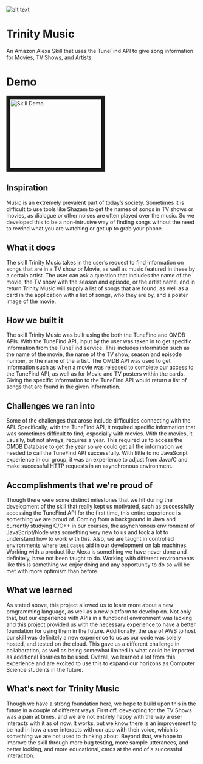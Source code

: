 ![alt text](http://i.imgur.com/FEAYSP3.jpg)

# Trinity Music
An Amazon Alexa Skill that uses the TuneFind API to give song information for Movies, TV Shows, and Artists

# Demo
<a href="http://www.youtube.com/watch?feature=player_embedded&v=LRc6xrKuqQo
" target="_blank"><img src="http://img.youtube.com/vi/LRc6xrKuqQo/0.jpg" 
alt="Skill Demo" width="240" height="180" border="10" align="center"/></a>

## Inspiration 
Music is an extremely prevalent part of today’s society. Sometimes it is difficult to use tools like Shazam to get the names of songs in TV shows or movies, as dialogue or other noises are often played over the music. So we developed this to be a non-intrusive way of finding songs without the need to rewind what you are watching or get up to grab your phone.

## What it does
The skill Trinity Music takes in the user’s request to find information on songs that are in a TV show or Movie, as well as music featured in these by a certain artist. The user can ask a question that includes the name of the movie, the TV show with the season and episode, or the artist name, and in return Trinity Music will supply a list of songs that are found, as well as a card in the application with a list of songs, who they are by, and a poster image of the movie.

## How we built it
The skill Trinity Music was built using the both the TuneFind and OMDB APIs. With the TuneFind API, input by the user was taken in to get specific information from the TuneFind service. This includes information such as the name of the movie, the name of the TV show, season and episode number, or the name of the artist. The OMDB API was used to get information such as when a movie was released to complete our access to the TuneFind API, as well as for Movie and TV posters within the cards. Giving the specific information to the TuneFind API would return a list of songs that are found in the given information. 

## Challenges we ran into
Some of the challenges that arose include difficulties connecting with the API. Specifically, with the TuneFind API, it required specific information that was sometimes difficult to find; especially with movies. With the movies, it usually, but not always, requires a year. This required us to access the OMDB Database to get the year so we could get all the information we needed to call the TuneFind API successfully. With little to no JavaScript experience in our group, it was an experience to adjust from Java/C and make successful HTTP requests in an asynchronous environment.

## Accomplishments that we're proud of
Though there were some distinct milestones that we hit during the development of the skill that really kept us motivated, such as successfully accessing the TuneFind API for the first time, this entire experience is something we are proud of. Coming from a background in Java and currently studying C/C++ in our courses, the asynchronous environment of JavaScript/Node was something very new to us and took a lot to understand how to work with this. Also, we are taught in controlled environments where test cases aid in our development on lab machines. Working with a product like Alexa is something we have never done and definitely, have not been taught to do.  Working with different environments like this is something we enjoy doing and any opportunity to do so will be met with more optimism than before.

## What we learned
As stated above, this project allowed us to learn more about a new programming language, as well as a new platform to develop on. Not only that, but our experience with APIs in a functional environment was lacking and this project provided us with the necessary experience to have a better foundation for using them in the future. Additionally, the use of AWS to host our skill was definitely a new experience to us as our code was solely hosted, and tested on the cloud. This gave us a different challenge in collaboration, as well as being somewhat limited in what could be imported as additional libraries to be used. Overall, we learned a lot from this experience and are excited to use this to expand our horizons as Computer Science students in the future.

## What's next for Trinity Music
Though we have a strong foundation here, we hope to build upon this in the future in a couple of different ways. First off, developing for the TV Shows was a pain at times, and we are not entirely happy with the way a user interacts with it as of now. It works, but we know there is an improvement to be had in how a user interacts with our app with their voice, which is something we are not used to thinking about. Beyond that, we hope to improve the skill through more bug testing, more sample utterances, and better looking, and more educational, cards at the end of a successful interaction.

